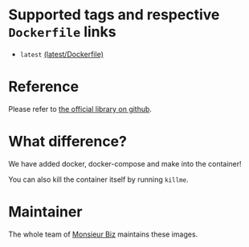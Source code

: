 # Supported tags and respective `Dockerfile` links

* `latest` [(latest/Dockerfile)](https://github.com/monsieurbiz/docker/blob/master/code-server/Dockerfile)

# Reference

Please refer to [the official library on github](https://github.com/codercom/code-server).

# What difference?

We have added docker, docker-compose and make into the container!

You can also kill the container itself by running `killme`.

# Maintainer

The whole team of [Monsieur Biz](https://github.com/monsieurbiz) maintains these images.
